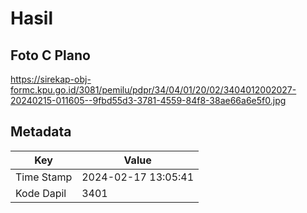 # Hasil

## Foto C Plano

https://sirekap-obj-formc.kpu.go.id/3081/pemilu/pdpr/34/04/01/20/02/3404012002027-20240215-011605--9fbd55d3-3781-4559-84f8-38ae66a6e5f0.jpg


## Metadata

| Key        | Value               |
| ---------- | ------------------- |
| Time Stamp | 2024-02-17 13:05:41 |
| Kode Dapil | 3401                |



